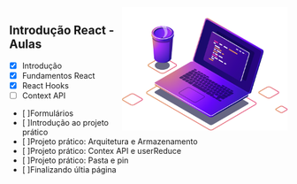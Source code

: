 <img src="../.img/computer-illustration.png" min-width="100px" max-width="400px" width="300px" align="right" alt="Logo - Nu Descomplica">

## Introdução React - Aulas

- [x] Introdução
- [x] Fundamentos React
- [x] React Hooks
- [ ] Context API
- [ ]Formulários
- [ ]Introdução ao projeto prático
- [ ]Projeto prático: Arquitetura e Armazenamento
- [ ]Projeto prático: Contex API e userReduce
- [ ]Projeto prático: Pasta e pin
- [ ]Finalizando últia página
